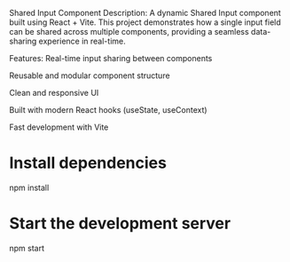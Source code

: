 Shared Input Component
Description:
A dynamic Shared Input component built using React + Vite.
This project demonstrates how a single input field can be shared across multiple components, providing a seamless data-sharing experience in real-time.

Features:
Real-time input sharing between components

Reusable and modular component structure

Clean and responsive UI

Built with modern React hooks (useState, useContext)

Fast development with Vite

# Install dependencies
npm install

# Start the development server
npm start
